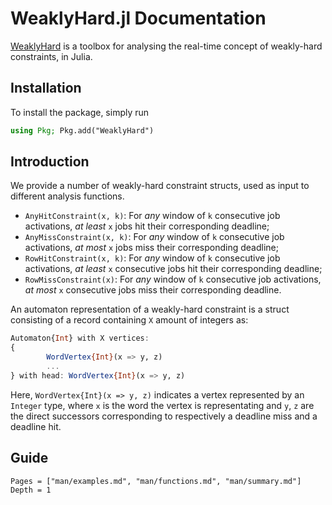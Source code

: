 # WeaklyHard.jl Documentation

[WeaklyHard](https://github.com/NilsVreman/WeaklyHard.jl) is a toolbox for analysing the real-time concept of weakly-hard constraints, in Julia.

## Installation

To install the package, simply run

```julia
using Pkg; Pkg.add("WeaklyHard")
```

## Introduction

We provide a number of weakly-hard constraint structs, used as input to different analysis functions.

* `AnyHitConstraint(x, k)`: For _any_ window of `k` consecutive job activations, _at least_ `x` jobs hit their corresponding deadline;
* `AnyMissConstraint(x, k)`: For _any_ window of `k` consecutive job activations, _at most_ `x` jobs miss their corresponding deadline;
* `RowHitConstraint(x, k)`: For _any_ window of `k` consecutive job activations, _at least_ `x` consecutive jobs hit their corresponding deadline;
* `RowMissConstraint(x)`: For _any_ window of `k` consecutive job activations, _at most_ `x` consecutive jobs miss their corresponding deadline.

An automaton representation of a weakly-hard constraint is a struct consisting of a record containing `X` amount of integers as:

```julia
Automaton{Int} with X vertices:
{
        WordVertex{Int}(x => y, z)
        ...
} with head: WordVertex{Int}(x => y, z)
```

Here, `WordVertex{Int}(x => y, z)` indicates a vertex represented by an `Integer` type, where `x` is the word the vertex is representating and `y`, `z` are the direct successors corresponding to respectively a deadline miss and a deadline hit.

## Guide

```@contents
Pages = ["man/examples.md", "man/functions.md", "man/summary.md"]
Depth = 1
```
